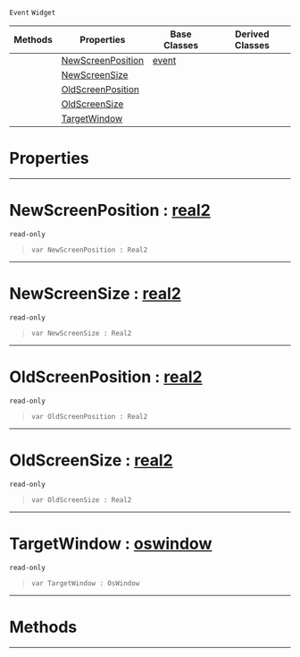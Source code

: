  `Event` `Widget`



|Methods|Properties|Base Classes|Derived Classes|
|---|---|---|---|
| |[ NewScreenPosition](mainwindowtransformevent.md#newscreenposition-zilch-e)|[event](event.md)| |
| |[ NewScreenSize](mainwindowtransformevent.md#newscreensize-zilch-engin)| | |
| |[ OldScreenPosition](mainwindowtransformevent.md#oldscreenposition-zilch-e)| | |
| |[ OldScreenSize](mainwindowtransformevent.md#oldscreensize-zilch-engin)| | |
| |[ TargetWindow](mainwindowtransformevent.md#targetwindow-zilch-engine)| | |


 #  Properties


---  
 #  NewScreenPosition : [real2](../nada_base_types/real2.md)

 `read-only`

> 
> ``` lang=cpp, name=Nada
> var NewScreenPosition : Real2


---  
 #  NewScreenSize : [real2](../nada_base_types/real2.md)

 `read-only`

> 
> ``` lang=cpp, name=Nada
> var NewScreenSize : Real2


---  
 #  OldScreenPosition : [real2](../nada_base_types/real2.md)

 `read-only`

> 
> ``` lang=cpp, name=Nada
> var OldScreenPosition : Real2


---  
 #  OldScreenSize : [real2](../nada_base_types/real2.md)

 `read-only`

> 
> ``` lang=cpp, name=Nada
> var OldScreenSize : Real2


---  
 #  TargetWindow : [oswindow](oswindow.md)

 `read-only`

> 
> ``` lang=cpp, name=Nada
> var TargetWindow : OsWindow


---  
 #  Methods


---  
 

 